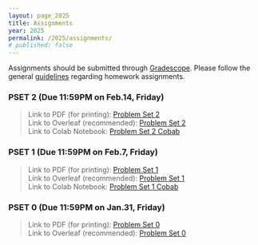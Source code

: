 ```yaml
---
layout: page_2025
title: Assignments
year: 2025
permalink: /2025/assignments/
# published: false
---
```


Assignments should be submitted through [Gradescope](https://www.gradescope.com/courses/967007). Please follow the general [guidelines](https://cos485.github.io/2025/01/27/homework-guidelines.html) regarding homework assignments.

### PSET 2 (Due 11:59PM on Feb.14, Friday)

> Link to PDF (for printing): [Problem Set 2](https://drive.google.com/file/d/1NLjvt9Vwokpw6TAhWEbl-EdRexG0b8S0/view?usp=drive_link)\
> Link to Overleaf (recommended): [Problem Set 2](https://www.overleaf.com/read/bngfjcygxmkf#129dfd)\
> Link to Colab Notebook: [Problem Set 2 Cobab](https://colab.research.google.com/drive/1H3-sfWNnEjRsTVBfRIuDuG-chCwjs6tP)


### PSET 1 (Due 11:59PM on Feb.7, Friday)

> Link to PDF (for printing): [Problem Set 1](https://drive.google.com/file/d/1mDwxDUvOWXXvutW7y16u2pTcdJI4YLVS/view?usp=drive_link)\
> Link to Overleaf (recommended): [Problem Set 1](https://www.overleaf.com/read/cbnvqyqrtbhp#ad4818)\
> Link to Colab Notebook: [Problem Set 1 Cobab](https://colab.research.google.com/drive/1O9X6aGeh1ELzoZ6FvFOvHBXstg4Xx7zz)


### PSET 0 (Due 11:59PM on Jan.31, Friday)

> Link to PDF (for printing): [Problem Set 0](https://drive.google.com/file/d/1fpR8_yroZDgaziwb-BxRfFCG4MuoEsOo/view?usp=drive_link)\
> Link to Overleaf (recommended): [Problem Set 0](https://www.overleaf.com/read/gpxkbqcydwtq#9ae35d)
